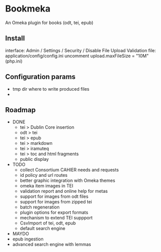
# Bookmeka

An Omeka plugin for books (odt, tei, epub)

## Install

interface: Admin / Settings / Security / Disable File Upload Validation
file: application/config/config.ini uncomment upload.maxFileSize = "10M"
(php.ini)

## Configuration params

 * tmp dir where to write produced files
 * 

## Roadmap

 - DONE
   - tei > Dublin Core insertion
   - odt > tei
   - tei > epub
   - tei > markdown
   - tei > iramuteq
   - tei > toc and html fragments
   - public display
 - TODO
   - collect Consortium CAHIER needs and requests
   - id policy and url routes
   - better graphic integration with Omeka themes
   - omeka item images in TEI
   - validation report and online help for metas
   - support for images from odt files
   - support for images from zipped tei
   - batch regeneration
   - plugin options for export formats
   - mechanism to extend TEI suppport
   - CsvImport of tei, odt, epub 
   - default search engine
  - MAYDO
   - epub ingestion
   - advanced search engine with lemmas


